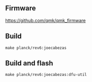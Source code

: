 ## Firmware
https://github.com/qmk/qmk_firmware

## Build
`make planck/rev6:joecabezas`

## Build and flash
`make planck/rev6:joecabezas:dfu-util`
